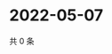 # 2022-05-07

共 0 条

<!-- BEGIN WEIBO -->
<!-- 最后更新时间 Sat May 07 2022 20:22:01 GMT+0800 (China Standard Time) -->

<!-- END WEIBO -->
